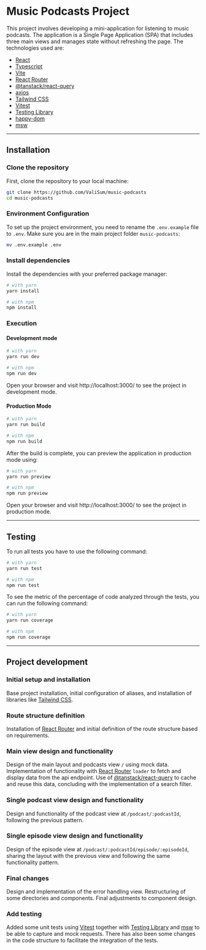 # Music Podcasts Project

This project involves developing a mini-application for listening to music podcasts. The application is a Single Page Application (SPA) that includes three main views and manages state without refreshing the page. The technologies used are:

- [React](https://react.dev/)
- [Typescript](https://www.typescriptlang.org/)
- [Vite](https://vitejs.dev/)
- [React Router](https://reactrouter.com/en/main)
- [@tanstack/react-query](https://tanstack.com/query/latest)
- [axios](https://axios-http.com/)
- [Tailwind CSS](https://tailwindcss.com/)
- [Vitest](https://vitest.dev/)
- [Testing Library](https://testing-library.com/)
- [happy-dom](https://github.com/capricorn86/happy-dom)
- [msw](https://mswjs.io/)

---

## Installation

### Clone the repository

First, clone the repository to your local machine:

```bash
git clone https://github.com/ValiSum/music-podcasts
cd music-podcasts
```

### Environment Configuration

To set up the project environment, you need to rename the `.env.example` file to `.env`. Make sure you are in the main project folder `music-podcasts`:

```bash
mv .env.example .env
```

### Install dependencies

Install the dependencies with your preferred package manager:

```bash
# with yarn
yarn install

# with npm
npm install
```

### Execution

#### Development mode

```bash
# with yarn
yarn run dev

# with npm
npm run dev
```

Open your browser and visit http://localhost:3000/ to see the project in development mode.

#### Production Mode

```bash
# with yarn
yarn run build

# with npm
npm run build
```

After the build is complete, you can preview the application in production mode using:

```bash
# with yarn
yarn run preview

# with npm
npm run preview
```

Open your browser and visit http://localhost:3000/ to see the project in production mode.

---

## Testing

To run all tests you have to use the following command:

```bash
# with yarn
yarn run test

# with npm
npm run test
```

To see the metric of the percentage of code analyzed through the tests, you can run the following command:

```bash
# with yarn
yarn run coverage

# with npm
npm run coverage
```

---

## Project development

### Initial setup and installation

Base project installation, initial configuration of aliases, and installation of libraries like [Tailwind CSS](https://tailwindcss.com/).

### Route structure definition

Installation of [React Router](https://reactrouter.com/en/main) and initial definition of the route structure based on requirements.

### Main view design and functionality

Design of the main layout and podcasts view `/` using mock data. Implementation of functionality with [React Router](https://reactrouter.com/en/main) `loader` to fetch and display data from the api endpoint. Use of [@tanstack/react-query](https://tanstack.com/query/latest) to cache and reuse this data, concluding with the implementation of a search filter.

### Single podcast view design and functionality

Design and functionality of the podcast view at `/podcast/:podcastId`, following the previous pattern.

### Single episode view design and functionality

Design of the episode view at `/podcast/:podcastId/episode/:episodeId`, sharing the layout with the previous view and following the same functionality pattern.

### Final changes

Design and implementation of the error handling view. Restructuring of some directories and components. Final adjustments to component design.

### Add testing

Added some unit tests using [Vitest](https://vitest.dev/) together with [Testing Library](https://testing-library.com/) and [msw](https://mswjs.io/) to be able to capture and mock requests. There has also been some changes in the code structure to facilitate the integration of the tests.
